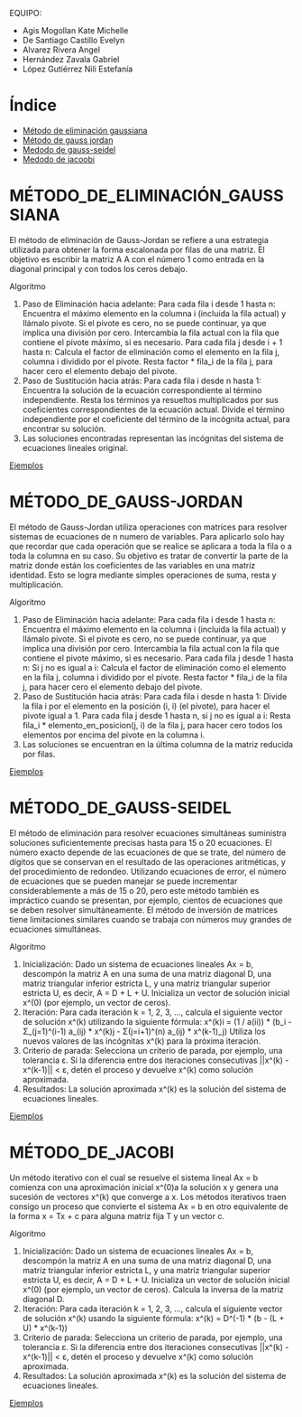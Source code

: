 EQUIPO:
* Agis Mogollan Kate Michelle
* De Santiago Castillo Evelyn
* Alvarez Rivera Angel
* Hernández Zavala Gabriel
* López Gutiérrez Nili Estefanía

# Índice
* [Método de eliminación gaussiana](#MÉTODO_DE_ELIMINACIÓN_GAUSSSIANA)
* [Método de gauss jordan](#MÉTODO_DE_GAUSS-JORDAN)
* [Medodo de gauss-seidel](#MÉTODO_DE_GAUSS-SEIDEL)
* [Medodo de jacoobi](#MÉTODO_DE_JACOBI)

# MÉTODO_DE_ELIMINACIÓN_GAUSSSIANA

El método de eliminación de Gauss-Jordan se refiere a una estrategia utilizada para obtener la forma escalonada por filas de una matriz. 
El objetivo es escribir la matriz A A con el número 1 como entrada en la diagonal principal y con todos los ceros debajo.

Algoritmo
1. Paso de Eliminación hacia adelante:
  Para cada fila i desde 1 hasta n:
    Encuentra el máximo elemento en la columna i (incluida la fila actual) y llámalo pivote.
    Si el pivote es cero, no se puede continuar, ya que implica una división por cero.
    Intercambia la fila actual con la fila que contiene el pivote máximo, si es necesario.
    Para cada fila j desde i + 1 hasta n:
      Calcula el factor de eliminación como el elemento en la fila j, columna i dividido por el pivote.
      Resta factor * fila_i de la fila j, para hacer cero el elemento debajo del pivote.
2. Paso de Sustitución hacia atrás:
  Para cada fila i desde n hasta 1:
    Encuentra la solución de la ecuación correspondiente al término independiente.
    Resta los términos ya resueltos multiplicados por sus coeficientes correspondientes de la ecuación actual.
    Divide el término independiente por el coeficiente del término de la incógnita actual, para encontrar su solución.
3. Las soluciones encontradas representan las incógnitas del sistema de ecuaciones lineales original.

[Ejemplos](https://github.com/NiliLG/MetodosNumericosT3/tree/main/EliminacionGaussiana)

# MÉTODO_DE_GAUSS-JORDAN

El método de Gauss-Jordan utiliza operaciones con matrices para resolver sistemas de ecuaciones de n numero de variables. Para aplicarlo solo hay que recordar que cada operación que se realice se aplicara a toda la fila o a toda la columna en su caso. Su objetivo es tratar de convertir la parte de la matriz donde están los coeficientes de las variables en una matriz identidad. Esto se logra mediante simples operaciones de suma, resta y multiplicación. 

Algoritmo
1. Paso de Eliminación hacia adelante:
  Para cada fila i desde 1 hasta n:
    Encuentra el máximo elemento en la columna i (incluida la fila actual) y llámalo pivote.
    Si el pivote es cero, no se puede continuar, ya que implica una división por cero.
    Intercambia la fila actual con la fila que contiene el pivote máximo, si es necesario.
    Para cada fila j desde 1 hasta n:
      Si j no es igual a i:
      Calcula el factor de eliminación como el elemento en la fila j, columna i dividido por el pivote.
      Resta factor * fila_i de la fila j, para hacer cero el elemento debajo del pivote.
2. Paso de Sustitución hacia atrás:
  Para cada fila i desde n hasta 1:
    Divide la fila i por el elemento en la posición (i, i) (el pivote), para hacer el pivote igual a 1.
    Para cada fila j desde 1 hasta n, si j no es igual a i:
      Resta fila_i * elemento_en_posicion(j, i) de la fila j, para hacer cero todos los elementos por encima del pivote en la columna i.
3. Las soluciones se encuentran en la última columna de la matriz reducida por filas.

[Ejemplos](https://github.com/NiliLG/MetodosNumericosT3/tree/main/GaussJordan)

# MÉTODO_DE_GAUSS-SEIDEL

El método de eliminación para resolver ecuaciones simultáneas suministra soluciones suficientemente precisas hasta para 15 o 20 ecuaciones. El número exacto depende de las ecuaciones de que se trate, del número de dígitos que se conservan en el resultado de las operaciones aritméticas, y del procedimiento de redondeo. Utilizando ecuaciones de error, el número de ecuaciones que se pueden manejar se puede incrementar considerablemente a más de 15 o 20, pero este método también es impráctico cuando se presentan, por ejemplo, cientos de ecuaciones que se deben resolver simultáneamente. El método de inversión de matrices tiene limitaciones similares cuando se trabaja con números muy grandes de ecuaciones simultáneas.

Algoritmo

1. Inicialización:
Dado un sistema de ecuaciones lineales Ax = b, descompón la matriz A en una suma de una matriz diagonal D, una matriz triangular inferior estricta L, y una matriz triangular superior estricta U, es decir, A = D + L + U.
Inicializa un vector de solución inicial x^(0) (por ejemplo, un vector de ceros).
2. Iteración:
Para cada iteración k = 1, 2, 3, ..., calcula el siguiente vector de solución x^(k) utilizando la siguiente fórmula:
x^(k)i = (1 / a(ii)) * (b_i - Σ_(j=1)^(i-1) a_(ij) * x^(k)j - Σ(j=i+1)^(n) a_(ij) * x^(k-1)_j)
Utiliza los nuevos valores de las incógnitas x^(k) para la próxima iteración.
3. Criterio de parada:
Selecciona un criterio de parada, por ejemplo, una tolerancia ε.
Si la diferencia entre dos iteraciones consecutivas ||x^(k) - x^(k-1)|| < ε, detén el proceso y devuelve x^(k) como solución aproximada.
4. Resultados:
La solución aproximada x^(k) es la solución del sistema de ecuaciones lineales.

[Ejemplos](https://github.com/NiliLG/MetodosNumericosT3/tree/main/Gauss-Seidel)

# MÉTODO_DE_JACOBI

Un método iterativo con el cual se resuelve el sistema lineal Ax = b comienza con una aproximación inicial x^(0)a la solución x y genera una sucesión de vectores x^(k) que converge a x. Los métodos iterativos traen consigo un proceso que convierte el sistema Ax = b en otro equivalente de la forma x = Tx + c para alguna matriz fija T y un vector c.

Algoritmo

1. Inicialización:
  Dado un sistema de ecuaciones lineales Ax = b, descompón la matriz A en una suma de una matriz diagonal D, una matriz triangular inferior estricta L, y una matriz triangular superior estricta U, es decir, A = D + L + U.
  Inicializa un vector de solución inicial x^(0) (por ejemplo, un vector de ceros).
  Calcula la inversa de la matriz diagonal D.
2. Iteración:
  Para cada iteración k = 1, 2, 3, ..., calcula el siguiente vector de solución x^(k) usando la siguiente fórmula:
  x^(k) = D^(-1) * (b - (L + U) * x^(k-1))
3. Criterio de parada:
  Selecciona un criterio de parada, por ejemplo, una tolerancia ε.
  Si la diferencia entre dos iteraciones consecutivas ||x^(k) - x^(k-1)|| < ε, detén el proceso y devuelve x^(k) como solución aproximada.
4. Resultados:
  La solución aproximada x^(k) es la solución del sistema de ecuaciones lineales.

[Ejemplos](https://github.com/NiliLG/MetodosNumericosT3/tree/main/Jacobi)
